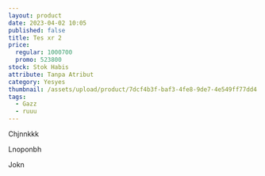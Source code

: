 ```yaml
---
layout: product
date: 2023-04-02 10:05
published: false
title: Tes xr 2
price:
  regular: 1000700
  promo: 523800
stock: Stok Habis
attribute: Tanpa Atribut
category: Yesyes
thumbnail: /assets/upload/product/7dcf4b3f-baf3-4fe8-9de7-4e549ff77dd4.jpeg
tags:
  - Gazz
  - ruuu
---
```

Chjnnkkk

Lnoponbh

Jokn